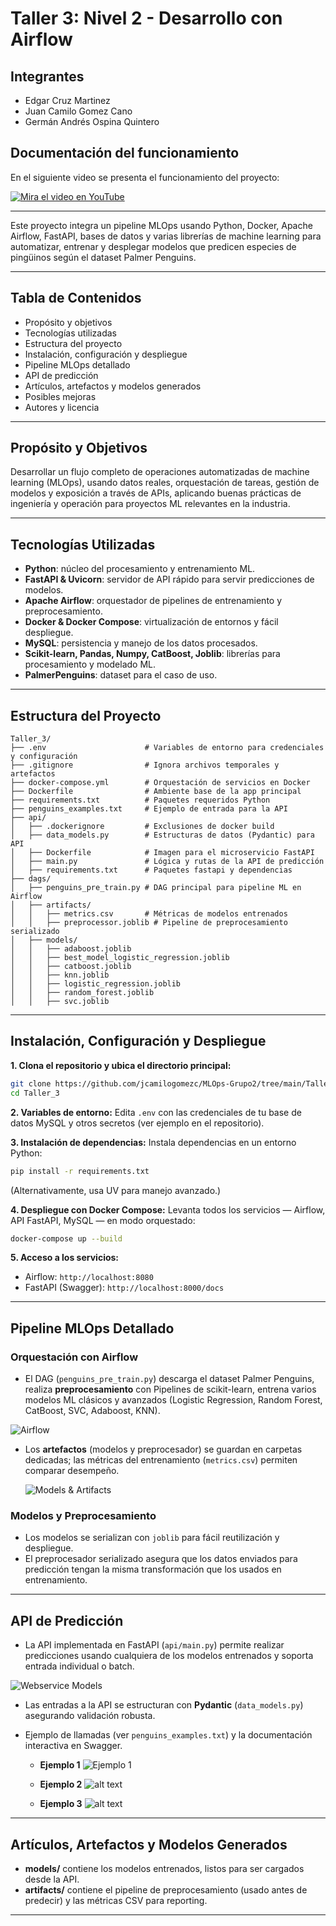 # Taller 3: Nivel 2 - Desarrollo con Airflow

## Integrantes
* Edgar Cruz Martinez
* Juan Camilo Gomez Cano
* Germán Andrés Ospina Quintero

## Documentación del funcionamiento

En el siguiente video se presenta el funcionamiento del proyecto:

[![Mira el video en YouTube](https://img.youtube.com/vi/iqvIPvcs0GY/0.jpg)](https://www.youtube.com/watch?v=XRCuq-75cLA)

---

Este proyecto integra un pipeline MLOps usando Python, Docker, Apache Airflow, FastAPI, bases de datos y varias librerías de machine learning para automatizar, entrenar y desplegar modelos que predicen especies de pingüinos según el dataset Palmer Penguins.

***

## Tabla de Contenidos

- Propósito y objetivos
- Tecnologías utilizadas
- Estructura del proyecto
- Instalación, configuración y despliegue
- Pipeline MLOps detallado
- API de predicción
- Artículos, artefactos y modelos generados
- Posibles mejoras
- Autores y licencia

***

## Propósito y Objetivos

Desarrollar un flujo completo de operaciones automatizadas de machine learning (MLOps), usando datos reales, orquestación de tareas, gestión de modelos y exposición a través de APIs, aplicando buenas prácticas de ingeniería y operación para proyectos ML relevantes en la industria.

***

## Tecnologías Utilizadas

- **Python**: núcleo del procesamiento y entrenamiento ML.
- **FastAPI \& Uvicorn**: servidor de API rápido para servir predicciones de modelos.
- **Apache Airflow**: orquestador de pipelines de entrenamiento y preprocesamiento.
- **Docker \& Docker Compose**: virtualización de entornos y fácil despliegue.
- **MySQL**: persistencia y manejo de los datos procesados.
- **Scikit-learn, Pandas, Numpy, CatBoost, Joblib**: librerías para procesamiento y modelado ML.
- **PalmerPenguins**: dataset para el caso de uso.

***

## Estructura del Proyecto

```
Taller_3/
├── .env                      # Variables de entorno para credenciales y configuración
├── .gitignore                # Ignora archivos temporales y artefactos
├── docker-compose.yml        # Orquestación de servicios en Docker
├── Dockerfile                # Ambiente base de la app principal
├── requirements.txt          # Paquetes requeridos Python
├── penguins_examples.txt     # Ejemplo de entrada para la API
├── api/
│   ├── .dockerignore         # Exclusiones de docker build
│   ├── data_models.py        # Estructuras de datos (Pydantic) para API
│   ├── Dockerfile            # Imagen para el microservicio FastAPI
│   ├── main.py               # Lógica y rutas de la API de predicción
│   ├── requirements.txt      # Paquetes fastapi y dependencias
├── dags/
│   ├── penguins_pre_train.py # DAG principal para pipeline ML en Airflow
│   ├── artifacts/
│   │   ├── metrics.csv       # Métricas de modelos entrenados
│   │   ├── preprocessor.joblib # Pipeline de preprocesamiento serializado
│   ├── models/
│   │   ├── adaboost.joblib
│   │   ├── best_model_logistic_regression.joblib
│   │   ├── catboost.joblib
│   │   ├── knn.joblib
│   │   ├── logistic_regression.joblib
│   │   ├── random_forest.joblib
│   │   ├── svc.joblib
```


***

## Instalación, Configuración y Despliegue

**1. Clona el repositorio y ubica el directorio principal:**

```bash
git clone https://github.com/jcamilogomezc/MLOps-Grupo2/tree/main/Talleres/Taller_3
cd Taller_3
```

**2. Variables de entorno:**
Edita `.env` con las credenciales de tu base de datos MySQL y otros secretos (ver ejemplo en el repositorio).

**3. Instalación de dependencias:**
Instala dependencias en un entorno Python:

```bash
pip install -r requirements.txt
```

(Alternativamente, usa UV para manejo avanzado.)

**4. Despliegue con Docker Compose:**
Levanta todos los servicios — Airflow, API FastAPI, MySQL — en modo orquestado:

```bash
docker-compose up --build
```

**5. Acceso a los servicios:**

- Airflow: `http://localhost:8080`
- FastAPI (Swagger): `http://localhost:8000/docs`

***

## Pipeline MLOps Detallado

### Orquestación con Airflow

- El DAG (`penguins_pre_train.py`) descarga el dataset Palmer Penguins, realiza **preprocesamiento** con Pipelines de scikit-learn, entrena varios modelos ML clásicos y avanzados (Logistic Regression, Random Forest, CatBoost, SVC, Adaboost, KNN).

![Airflow](<img/Airflow.png>)

- Los **artefactos** (modelos y preprocesador) se guardan en carpetas dedicadas; las métricas del entrenamiento (`metrics.csv`) permiten comparar desempeño.

    ![Models & Artifacts](img/models_artifacts.png)

### Modelos y Preprocesamiento

- Los modelos se serializan con `joblib` para fácil reutilización y despliegue.
- El preprocesador serializado asegura que los datos enviados para predicción tengan la misma transformación que los usados en entrenamiento.

***

## API de Predicción

- La API implementada en FastAPI (`api/main.py`) permite realizar predicciones usando cualquiera de los modelos entrenados y soporta entrada individual o batch.

![Webservice Models](img/webservice_models.png)

- Las entradas a la API se estructuran con **Pydantic** (`data_models.py`) asegurando validación robusta.
- Ejemplo de llamadas (ver `penguins_examples.txt`) y la documentación interactiva en Swagger.

    - **Ejemplo 1**
    ![Ejemplo 1](img/ejemplo1.png)

    - **Ejemplo 2**
    ![alt text](img/ejemplo2.png)

    - **Ejemplo 3**
    ![alt text](img/ejemplo3.png)

***

## Artículos, Artefactos y Modelos Generados

- **models/** contiene los modelos entrenados, listos para ser cargados desde la API.
- **artifacts/** contiene el pipeline de preprocesamiento (usado antes de predecir) y las métricas CSV para reporting.

***
